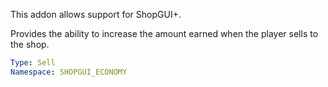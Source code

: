 This addon allows support for ShopGUI+.

Provides the ability to increase the amount earned when the player sells to the shop.

```yaml
Type: Sell
Namespace: SHOPGUI_ECONOMY
```
